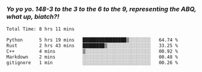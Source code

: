 ### ***Yo yo yo. 148-3 to the 3 to the 6 to the 9, representing the ABQ, what up, biatch?!***

<!--START_SECTION:waka-->

```txt
Total Time: 8 hrs 11 mins

Python      5 hrs 19 mins   ████████████████▒░░░░░░░░   64.74 %
Rust        2 hrs 43 mins   ████████▒░░░░░░░░░░░░░░░░   33.25 %
C++         4 mins          ▒░░░░░░░░░░░░░░░░░░░░░░░░   00.92 %
Markdown    2 mins          ░░░░░░░░░░░░░░░░░░░░░░░░░   00.48 %
gitignore   1 min           ░░░░░░░░░░░░░░░░░░░░░░░░░   00.26 %
```

<!--END_SECTION:waka-->

<!--
**AJMC2002/AJMC2002** is a ✨ _special_ ✨ repository because its `README.md` (this file) appears on your GitHub profile.

Here are some ideas to get you started:

- 🔭 I’m currently working on ...
- 🌱 I’m currently learning ...
- 👯 I’m looking to collaborate on ...
- 🤔 I’m looking for help with ...
- 💬 Ask me about ...
- 📫 How to reach me: ...
- 😄 Pronouns: ...
- ⚡ Fun fact: ...
-->
